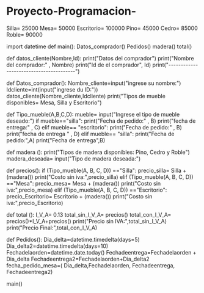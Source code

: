 # Proyecto-Programacion-
Silla= 25000
Mesa= 50000
Escritorio= 100000
Pino= 45000
Cedro= 85000
Roble= 90000 


import datetime
def main():
    Datos_comprador()
    Pedidos()
    madera()
    total()


def datos_cliente(Nombre,Id):
     print("Datos del comprador")
     print("Nombre del comprador:" , Nombre)
     print("Id de el comprador", Id)
     print("----------------------------------------")

def Datos_comprador():
    Nombre_cliente=input("ingrese su nombre:")
    Idcliente=int(input("ingrese du ID:"))
    datos_cliente(Nombre_cliente,Idcliente)
    print("Tipos de mueble disponibles= Mesa, Silla y Escritorio")
    

def Tipo_mueble(A,B,C,D):
    mueble= input("Ingrese el tipo de mueble deseado:")
    if mueble=="silla":
        print("Fecha de pedido:" , B)
        print("fecha de entrega:" , C)
    elif mueble== "escritorio":
        print("Fecha de pedido:" ,  B)
        print("fecha de entrega " , D)
    elif mueble== "silla":
        print("Fecha de pedido:",A)
        print("Fecha de entrega",B)

def madera ():
    print("Tipos de madera disponibles: Pino, Cedro y Roble")
    madera_deseada= input("Tipo de madera deseada:")


def precios(): 
    if (Tipo_mueble(A, B, C, D)) =="Silla":
        precio_silla= Silla + (madera()) 
        print("Costo sin iva:",precio_silla)
    elif (Tipo_mueble(A, B, C, D)) =="Mesa":
        precio_mesa= Mesa + (madera()) 
        print("Costo sin iva:",precio_mesa)
    elif (Tipo_mueble(A, B, C, D)) =="Escritorio":
        precio_Escritorio= Escritorio + (madera()) 
        print("Costo sin iva:",precio_Escritorio)

def total ():
    I_V_A= 0.13
    total_sin_I_V_A= precios()
    total_con_I_V_A= precios()*I_V_A+precios()
    print("Precio sin IVA:",total_sin_I_V_A)
    print("Precio Final:",total_con_I_V_A)


def Pedidos():
    Dia_delta=datetime.timedelta(days=5)
    Dia_delta2=datetime.timedelta(days=10)
    Fechadelaorden=datetime.date.today()
    Fechadeentrega=Fechadelaorden + Dia_delta
    Fechadeentrega2=Fechadelaorden+Dia_delta2
    fecha_pedido_mesa=( Dia_delta,Fechadelaorden, Fechadeentrega, Fechadeentrega2)



main()
